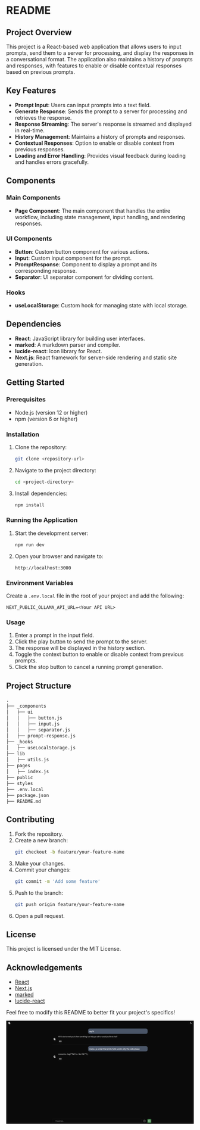 # README

## Project Overview

This project is a React-based web application that allows users to input prompts, send them to a server for processing, and display the responses in a conversational format. The application also maintains a history of prompts and responses, with features to enable or disable contextual responses based on previous prompts.

## Key Features

- **Prompt Input**: Users can input prompts into a text field.
- **Generate Response**: Sends the prompt to a server for processing and retrieves the response.
- **Response Streaming**: The server's response is streamed and displayed in real-time.
- **History Management**: Maintains a history of prompts and responses.
- **Contextual Responses**: Option to enable or disable context from previous responses.
- **Loading and Error Handling**: Provides visual feedback during loading and handles errors gracefully.

## Components

### Main Components

- **Page Component**: The main component that handles the entire workflow, including state management, input handling, and rendering responses.

### UI Components

- **Button**: Custom button component for various actions.
- **Input**: Custom input component for the prompt.
- **PromptResponse**: Component to display a prompt and its corresponding response.
- **Separator**: UI separator component for dividing content.

### Hooks

- **useLocalStorage**: Custom hook for managing state with local storage.

## Dependencies

- **React**: JavaScript library for building user interfaces.
- **marked**: A markdown parser and compiler.
- **lucide-react**: Icon library for React.
- **Next.js**: React framework for server-side rendering and static site generation.

## Getting Started

### Prerequisites

- Node.js (version 12 or higher)
- npm (version 6 or higher)

### Installation

1. Clone the repository:
   ```bash
   git clone <repository-url>
   ```
2. Navigate to the project directory:
   ```bash
   cd <project-directory>
   ```
3. Install dependencies:
   ```bash
   npm install
   ```

### Running the Application

1. Start the development server:
   ```bash
   npm run dev
   ```
2. Open your browser and navigate to:
   ```plaintext
   http://localhost:3000
   ```

### Environment Variables

Create a `.env.local` file in the root of your project and add the following:

```env
NEXT_PUBLIC_OLLAMA_API_URL=<Your API URL>
```

### Usage

1. Enter a prompt in the input field.
2. Click the play button to send the prompt to the server.
3. The response will be displayed in the history section.
4. Toggle the context button to enable or disable context from previous prompts.
5. Click the stop button to cancel a running prompt generation.

## Project Structure

```
.
├── _components
│   ├── ui
│   │   ├── button.js
│   │   ├── input.js
│   │   ├── separator.js
│   ├── prompt-response.js
├── _hooks
│   ├── useLocalStorage.js
├── lib
│   ├── utils.js
├── pages
│   ├── index.js
├── public
├── styles
├── .env.local
├── package.json
├── README.md
```

## Contributing

1. Fork the repository.
2. Create a new branch:
   ```bash
   git checkout -b feature/your-feature-name
   ```
3. Make your changes.
4. Commit your changes:
   ```bash
   git commit -m 'Add some feature'
   ```
5. Push to the branch:
   ```bash
   git push origin feature/your-feature-name
   ```
6. Open a pull request.

## License

This project is licensed under the MIT License.

## Acknowledgements

- [React](https://reactjs.org/)
- [Next.js](https://nextjs.org/)
- [marked](https://marked.js.org/)
- [lucide-react](https://lucide.dev/)

Feel free to modify this README to better fit your project's specifics!

![alt text](/public/img/image.png)